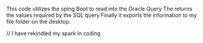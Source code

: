 This code utilizes the sping Boot to read into the Oracle Query
The returns the values required by the SQL query 
Finally it exports the information to my file folder on the desktop.


// I have rekindled my spark in coding
